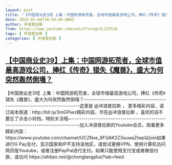 ```yaml
---
layout: post
title: "【中国商业史39】上集：中国网游拓荒者，全球市值最高游戏公司，捧红《传奇》错失《魔兽》，盛大为何突然轰然倒塌？"
date: 2022-01-04T10:59:40.000Z
author: 冲浪普拉斯
from: https://www.youtube.com/watch?v=VgvIL12PIsE
tags: [ 冲浪普拉斯 ]
categories: [ 冲浪普拉斯 ]
---
```

<!--1641293980000-->
[【中国商业史39】上集：中国网游拓荒者，全球市值最高游戏公司，捧红《传奇》错失《魔兽》，盛大为何突然轰然倒塌？](https://www.youtube.com/watch?v=VgvIL12PIsE)
------

<div>
【中国商业史39】上集：中国网游拓荒者，全球市值最高游戏公司，捧红《传奇》错失《魔兽》，盛大为何突然轰然倒塌？----------------------------------------------------------------------------这里是 @冲浪普拉斯 ， 更多精彩内容，请订阅本频道：http://bit.ly/3mGPiwz精彩内容，尽在@冲浪普拉斯 ，喜欢的话不要忘了点击小铃铛，特别关注哦~----------------------------------------------------------------------------------加入冲浪普拉斯的Youtube会员，观看更多精彩内容：https://www.youtube.com/channel/UCZNxe_9FQAK2Z3suwaZlwpQ/join如果进行G Pay支付，显示国家和IP不支持该地区，请尝试更换VPN、使用计算机访问网页版Youtube，或者注册PayPal进行支付。如果只能使用支付宝或者微信付款，请访问 https://afdian.net/@chonglangplus?tab=feed
</div>
